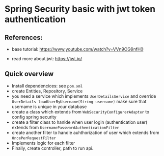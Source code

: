 # Spring Security basic with jwt token authentication

## References:

- base tutorial: https://www.youtube.com/watch?v=VVn9OG9nfH0

- read more about jwt: https://jwt.io/

## Quick overview
- Install dependencices: see `pom.xml`
- create Entities, Repository, Service
- you need a service which implements `UserDetailsService` and override `UserDetails loadUserByUsername(String username)` make sure that username is unique in your database
- create a class which extends from `WebSecurityConfigurerAdapter` to config spring security
- create a filter class to hanlde when user login (authentication user) extends from `UsernamePasswordAuthenticationFilter`
- create another filter to handle auhthorization of user which extends from `OncePerRequestFilter`
- Implements logic for each filter 
- Finally, create controller, path to run api.

